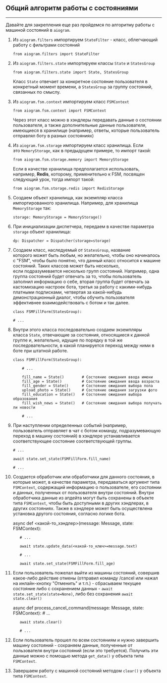 ## Общий алгоритм работы с состояниями
-----------------------------------

Давайте для закрепления еще раз пройдемся по алгоритму работы с машиной состояний в `aiogram`.

1.  Из `aiogram.filters` импортируем `StateFilter` - класс, облегчающий работу с фильтрами состояний
    
        from aiogram.filters import StateFilter
    
2.  Из `aiogram.filters.state` импортируем классы `State` и `StatesGroup`
    
        from aiogram.filters.state import State, StatesGroup
    
    Класс `State` отвечает за конкретное состояние пользователя в конкретный момент времени, а `StatesGroup` за группу состояний, связанных по смыслу.
    
3.  Из `aiogram.fsm.context` импортируем класс `FSMContext`
    
        from aiogram.fsm.context import FSMContext
    
    Через этот класс можно в хэндлеры передавать данные о состоянии пользователя, а также дополнительные данные пользователя, имеющиеся в хранилище (например, ответы, которые пользователь отправлял боту в разных состояниях)
    
4.  Из `aiogram.fsm.storage` импортируем класс хранилища. Если это `MemoryStorage`, как в предыдущем примере, то импорт такой:
    
        from aiogram.fsm.storage.memory import MemoryStorage
    
    Если в качестве хранилища предполагается использовать, например, **Redis**, которому, применительно к FSM, посвящен следующий урок, тогда импорт такой:
    
        from aiogram.fsm.storage.redis import RedisStorage
    
5.  Создаем объект хранилища, как экземпляр класса импортированного хранилища. Например, для хранилища `MemoryStorage` так:
    
        storage: MemoryStorage = MemoryStorage()
    
6.  При инициализации диспетчера, передаем в качестве параметра `storage` объект хранилища:
    
        dp: Dispatcher = Dispatcher(storage=storage)
    
7.  Создаем класс, наследуемый от `StatesGroup`, название которого может быть любым, но желательно, чтобы оно начиналось с "FSM", чтобы было понятно, что данный класс относится к машине состояний. Таких классов может быть несколько, если подразумевается несколько групп состояний. Например, одна группа состояний будет отвечать за то, чтобы пользователь заполнил информацию о себе, вторая группа будет отвечать за кастомизацию настроек бота, третья за работу с какими-нибудь платными подписками, четвертая за какой-нибудь демонстрационный диалог, чтобы обучить пользователя эффективнее взаимодействовать с ботом и так далее.
    
        class FSMFillForm(StatesGroup):
        
        # ...
    
8.  Внутри этого класса последовательно создаем экземпляры класса `State`, отвечающие за состояния, относящиеся к данной группе и, желательно, идущие по порядку в той же последовательности, в какой планируется переход между ними в боте при штатной работе.
    
        class FSMFillForm(StatesGroup):
        
            # ...
        
            fill_name = State()        # Состояние ожидания ввода имени
            fill_age = State()         # Состояние ожидания ввода возраста
            fill_gender = State()      # Состояние ожидания выбора пола
            upload_photo = State()     # Состояние ожидания загрузки фото
            fill_education = State()   # Состояние ожидания выбора образования
            fill_wish_news = State()   # Состояние ожидания выбора получать ли новости
        
            # ...
    
9.  При наступлении определенных событий (например, пользователь отправляет в чат с ботом команду, подразумевающую переход в машину состояний) в хэндлере устанавливается соответствующее состояние соответствующей группы.
    
        # ...
        
        await state.set_state(FSMFillForm.fill_name)
        
        # ...
    
10.  Создается обработчик или обработчики для данного состояния, в которые может, в качестве параметра, передаваться аргумент типа `FSMContext`, содержащий информацию о пользователе, его состоянии и данных, полученных от пользователя внутри состояний. Внутри обработчика данные из апдейта могут быть сохранены в объекте типа `FSMContext`, чтобы быть доступными в других хэндлерах, в других состояниях. Также в хэндлере может быть осуществлена установка другого состояния, согласно логике бота.
    
        async def <какой-то_хэндлер>(message: Message, state: FSMContext):
            
            # ...
        
            await state.update_data(<какой-то_ключ>=message.text)
        
            # ...
        
            await state.set_state(FSMFillForm.fill_age)
    
11.  Если пользователь пожелал выйти из машины состояний, совершив какое-либо действие отмены (отправил команду /cancel или нажал на инлайн-кнопку "Отменить" и т.п.) - сбрасываем текущее состояние либо с сохранением данных - `await state.set_state(state=None)`, либо без сохранения `await state.clear()`
    
        async def process_cancel_command(message: Message, state: FSMContext):
            # ...
            
            await state.clear()
        
            # ...
    
12.  Если пользователь прошел по всем состояниям и нужно завершить машину состояний - сохраняем данные, полученные от пользователя внутри состояний (если это требуется). Получить эти данные можно с помощью метода `get_data()` у объекта типа `FSMContext`.
13.  Завершаем работу с машиной состояний методом `clear()` у объекта типа `FSMContext`.
